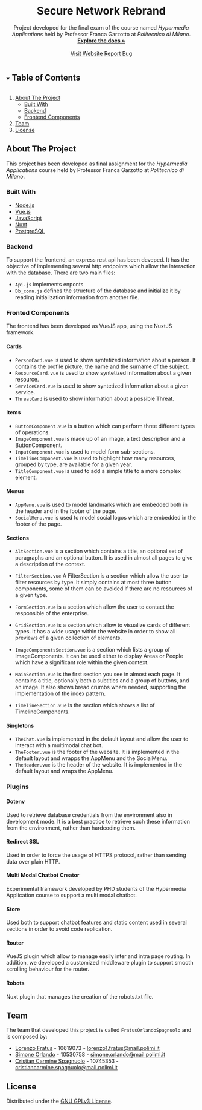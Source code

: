 <!-- PROJECT LOGO -->
<br />
<p align="center">
  <h1 align="center">Secure Network Rebrand</h1>

  <p align="center">
    Project developed for the final exam of the course named <em>Hypermedia Applications</em> held by Professor Franca Garzotto at <em>Politecnico di Milano</em>.
    <br />
    <a href="https://github.com/lorenzofratus/SecureNetworkRebrand"><strong>Explore the docs »</strong></a>
    <br />
    <br />
    <a href="https://securenetwork.herokuapp.com/">Visit Website</a>
    <a href="https://github.com/lorenzofratus/SecureNetworkRebrand/issues">Report Bug</a>
  </p>
</p>

<!-- TABLE OF CONTENTS -->
<details open="open">
  <summary><h2 style="display: inline-block">Table of Contents</h2></summary>
  <ol>
    <li>
      <a href="#about-the-project">About The Project</a>
      <ul>
        <li><a href="#built-with">Built With</a></li>
        <li><a href="#backend">Backend</a></li>
        <li><a href="#fronted-components">Frontend Components</a></li>
      </ul>
    </li>
    <li><a href="#team">Team</a></li>
    <li><a href="#license">License</a></li>
  </ol>
</details>

<!-- ABOUT THE PROJECT -->

## About The Project

<!-- ![Home Page Screenshot](../assets/screen-1.png?raw=true) -->

This project has been developed as final assignment for the _Hypermedia Applications_ course held by Professor Franca Garzotto at _Politecnico di Milano_.

### Built With

-   [Node.js](https://nodejs.org/)
-   [Vue.js](https://vuejs.org)
-   [JavaScript](https://developer.mozilla.org/en-US/docs/Web/JavaScript)
-   [Nuxt](https://nuxtjs.org/)
-   [PostgreSQL](https://www.postgresql.org/)

<!-- SERVER SIDE -->

### Backend

To support the frontend, an express rest api has been deveped. It has the objective of implementing several http endpoints which allow the interaction with the database. There are two main files:

-   `Api.js` implements enponts
-   `Db_conn.js` defines the structure of the database and initialize it by reading initialization information from another file.

<!-- CLIENT SIDE -->

### Fronted Components

The frontend has been developed as VueJS app, using the NuxtJS framework.

#### Cards

-   `PersonCard.vue` is used to show syntetized information about a person. It contains the profile picture, the name and the surname of the subject.
-   `ResourceCard.vue` is used to show syntetized information about a given resource.
-   `ServiceCard.vue` is used to show syntetized information about a given service.
-   `ThreatCard` is used to show information about a possible Threat.

#### Items

-   `ButtonComponent.vue` is a button which can perform three different types of operations.
-   `ImageComponent.vue` is made up of an image, a text description and a ButtonComponent.
-   `InputComponent.vue` is used to model form sub-sections.
-   `TimelineComponent.vue` is used to highlight how many resources, grouped by type, are available for a given year.
-   `TitleComponent.vue` is used to add a simple title to a more complex element.

#### Menus

-   `AppMenu.vue` is used to model landmarks which are embedded both in the header and in the footer of the page.
-   `SocialMenu.vue` is used to model social logos which are embedded in the footer of the page.

#### Sections

-   `AltSection.vue` is a section which contains a title, an optional set of paragraphs and an optional button. It is used in almost all pages to give a description of the context.

-   `FilterSection.vue` A FilterSection is a section which allow the user to filter resources by type. It simply contains at most three button components, some of them can be avoided if there are no resources of a given type.

-   `FormSection.vue` is a section which allow the user to contact the responsible of the enterprise.

-   `GridSection.vue` is a section which allow to visualize cards of different types. It has a wide usage within the website in order to show all previews of a given collection of elements.

-   `ImageComponentsSection.vue` is a section which lists a group of ImageComponents. It can be used either to display Areas or People which have a significant role within the given context.

-   `MainSection.vue` is the first section you see in almost each page. It contains a title, optionally both a subtitles and a group of buttons, and an image. It also shows bread crumbs where needed, supporting the implementation of the index pattern.

-   `TimelineSection.vue` is the section which shows a list of TimelineComponents.

#### Singletons

-   `TheChat.vue` is implemented in the default layout and allow the user to interact with a multimodal chat bot.
-   `TheFooter.vue` is the footer of the website. It is implemented in the default layout and wrapps the AppMenu and the SocialMenu.
-   `TheHeader.vue` is the header of the website. It is implemented in the default layout and wraps the AppMenu.

<!-- ADDITIONAL PLUGINS -->

### Plugins

#### Dotenv

Used to retrieve database credentials from the environment also in development mode. It is a best practice to retrieve such these information from the environment, rather than hardcoding them.

#### Redirect SSL

Used in order to force the usage of HTTPS protocol, rather than sending data over plain HTTP.

#### Multi Modal Chatbot Creator

Experimental framework developed by PHD students of the Hypermedia Application course to support a multi modal chatbot.

#### Store

Used both to support chatbot features and static content used in several sections in order to avoid code replication.

#### Router

VueJS plugin which allow to manage easily inter and intra page routing. In addition, we developed a customized middleware plugin to support smooth scrolling behaviour for the router.

#### Robots

Nuxt plugin that manages the creation of the robots.txt file.

<!-- TEAM -->

## Team

<!-- TODO: remove stuff before going public -->

The team that developed this project is called `FratusOrlandoSpagnuolo` and is composed by:

-   [Lorenzo Fratus](https://github.com/lorenzofratus) - 10619073 - lorenzo1.fratus@mail.polimi.it
-   [Simone Orlando](https://github.com/simoneorlando97) - 10530758 - simone.orlando@mail.polimi.it
-   [Cristian Carmine Spagnuolo](https://github.com/cris96spa) - 10745353 - cristiancarmine.spagnuolo@mail.polimi.it

<!-- LICENSE -->

## License

Distributed under the [GNU GPLv3 License](LICENSE).
